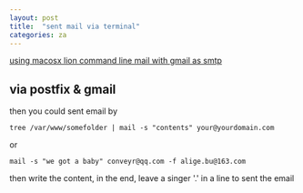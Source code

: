 ```yaml
---
layout: post
title:  "sent mail via terminal"
categories: za
---
```


[using macosx lion command line mail with gmail as smtp](http://www.anujgakhar.com/2011/12/09/using-macosx-lion-command-line-mail-with-gmail-as-smtp/)

## via postfix & gmail
then you could sent email by

`tree /var/www/somefolder | mail -s "contents" your@yourdomain.com`

or

`mail -s "we got a baby" conveyr@qq.com -f alige.bu@163.com` 

then write the content, in the end, leave a singer '.' in a line to sent the email